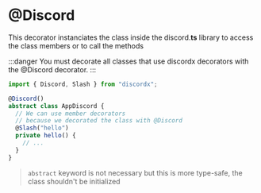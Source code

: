 # @Discord

This decorator instanciates the class inside the discord.**ts** library to access the class members or to call the methods

:::danger
You must decorate all classes that use discordx decorators with the @Discord decorator.
:::

```typescript
import { Discord, Slash } from "discordx";

@Discord()
abstract class AppDiscord {
  // We can use member decorators
  // because we decorated the class with @Discord
  @Slash("hello")
  private hello() {
    // ...
  }
}
```

> `abstract` keyword is not necessary but this is more type-safe, the class shouldn't be initialized
